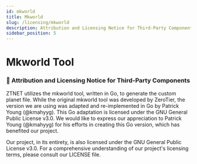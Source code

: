 ```yaml
---
id: mkworld
title: Mkworld
slug: /licensing/mkworld
description: Attribution and Licensing Notice for Third-Party Components
sidebar_position: 5
---
```

# Mkworld Tool
### 📄 Attribution and Licensing Notice for Third-Party Components
ZTNET utilizes the mkworld tool, written in Go, to generate the custom planet file. While the original mkworld tool was developed by ZeroTier, the version we are using was adapted and re-implemented in Go by Patrick Young (@kmahyyg). This Go adaptation is licensed under the GNU General Public License v3.0. We would like to express our appreciation to Patrick Young (@kmahyyg) for his efforts in creating this Go version, which has benefited our project.

Our project, in its entirety, is also licensed under the GNU General Public License v3.0. For a comprehensive understanding of our project's licensing terms, please consult our LICENSE file.